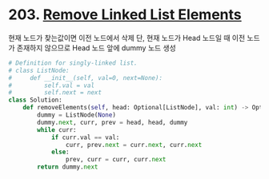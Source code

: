 # 203. [Remove Linked List Elements](https://leetcode.com/problems/remove-linked-list-elements/)

현재 노드가 찾는값이면 이전 노드에서 삭제
단, 현재 노드가 Head 노드일 때 이전 노드가 존재하지 않으므로 Head 노드 앞에 dummy 노드 생성

```py
# Definition for singly-linked list.
# class ListNode:
#     def __init__(self, val=0, next=None):
#         self.val = val
#         self.next = next
class Solution:
    def removeElements(self, head: Optional[ListNode], val: int) -> Optional[ListNode]:
        dummy = ListNode(None)
        dummy.next, curr, prev = head, head, dummy
        while curr:
            if curr.val == val:
                curr, prev.next = curr.next, curr.next
            else:
                prev, curr = curr, curr.next
        return dummy.next
```
